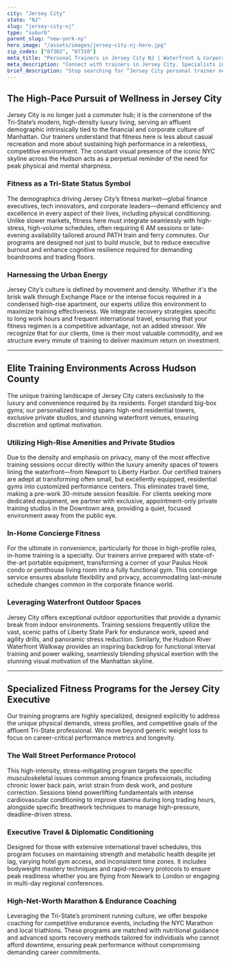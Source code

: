 ```yaml
---
city: "Jersey City"
state: "NJ"
slug: "jersey-city-nj"
type: "suburb"
parent_slug: "new-york-ny"
hero_image: "/assets/images/jersey-city-nj-hero.jpg"
zip_codes: ["07302", "07310"]
meta_title: "Personal Trainers in Jersey City NJ | Waterfront & Corporate Wellness"
meta_description: "Connect with trainers in Jersey City. Specialists in waterfront running, corporate gym access, and stress management for finance professionals."
brief_description: "Stop searching for “Jersey City personal trainer near me.” We match high-achieving professionals in Newport, Paulus Hook, and Exchange Place with certified fitness experts specializing in the demanding Tri-State lifestyle. Access bespoke training programs designed for luxury high-rise amenities, executive travel demands, and optimal performance. Achieve guaranteed fitness results without sacrificing your critical schedule. Start your high-performance training journey today in vibrant Hudson County."
---
```

## The High-Pace Pursuit of Wellness in Jersey City

Jersey City is no longer just a commuter hub; it is the cornerstone of the Tri-State’s modern, high-density luxury living, serving an affluent demographic intrinsically tied to the financial and corporate culture of Manhattan. Our trainers understand that fitness here is less about casual recreation and more about sustaining high performance in a relentless, competitive environment. The constant visual presence of the iconic NYC skyline across the Hudson acts as a perpetual reminder of the need for peak physical and mental sharpness.

### Fitness as a Tri-State Status Symbol

The demographics driving Jersey City’s fitness market—global finance executives, tech innovators, and corporate leaders—demand efficiency and excellence in every aspect of their lives, including physical conditioning. Unlike slower markets, fitness here must integrate seamlessly with high-stress, high-volume schedules, often requiring 6 AM sessions or late-evening availability tailored around PATH train and ferry commutes. Our programs are designed not just to build muscle, but to reduce executive burnout and enhance cognitive resilience required for demanding boardrooms and trading floors.

### Harnessing the Urban Energy

Jersey City’s culture is defined by movement and density. Whether it's the brisk walk through Exchange Place or the intense focus required in a condensed high-rise apartment, our experts utilize this environment to maximize training effectiveness. We integrate recovery strategies specific to long work hours and frequent international travel, ensuring that your fitness regimen is a competitive advantage, not an added stressor. We recognize that for our clients, time is their most valuable commodity, and we structure every minute of training to deliver maximum return on investment.

---

## Elite Training Environments Across Hudson County

The unique training landscape of Jersey City caters exclusively to the luxury and convenience required by its residents. Forget standard big-box gyms; our personalized training spans high-end residential towers, exclusive private studios, and stunning waterfront venues, ensuring discretion and optimal motivation.

### Utilizing High-Rise Amenities and Private Studios

Due to the density and emphasis on privacy, many of the most effective training sessions occur directly within the luxury amenity spaces of towers lining the waterfront—from Newport to Liberty Harbor. Our certified trainers are adept at transforming often small, but excellently equipped, residential gyms into customized performance centers. This eliminates travel time, making a pre-work 30-minute session feasible. For clients seeking more dedicated equipment, we partner with exclusive, appointment-only private training studios in the Downtown area, providing a quiet, focused environment away from the public eye.

### In-Home Concierge Fitness

For the ultimate in convenience, particularly for those in high-profile roles, in-home training is a specialty. Our trainers arrive prepared with state-of-the-art portable equipment, transforming a corner of your Paulus Hook condo or penthouse living room into a fully functional gym. This concierge service ensures absolute flexibility and privacy, accommodating last-minute schedule changes common in the corporate finance world.

### Leveraging Waterfront Outdoor Spaces

Jersey City offers exceptional outdoor opportunities that provide a dynamic break from indoor environments. Training sessions frequently utilize the vast, scenic paths of Liberty State Park for endurance work, speed and agility drills, and panoramic stress reduction. Similarly, the Hudson River Waterfront Walkway provides an inspiring backdrop for functional interval training and power walking, seamlessly blending physical exertion with the stunning visual motivation of the Manhattan skyline.

---

## Specialized Fitness Programs for the Jersey City Executive

Our training programs are highly specialized, designed explicitly to address the unique physical demands, stress profiles, and competitive goals of the affluent Tri-State professional. We move beyond generic weight loss to focus on career-critical performance metrics and longevity.

### The Wall Street Performance Protocol

This high-intensity, stress-mitigating program targets the specific musculoskeletal issues common among finance professionals, including chronic lower back pain, wrist strain from desk work, and posture correction. Sessions blend powerlifting fundamentals with intense cardiovascular conditioning to improve stamina during long trading hours, alongside specific breathwork techniques to manage high-pressure, deadline-driven stress.

### Executive Travel & Diplomatic Conditioning

Designed for those with extensive international travel schedules, this program focuses on maintaining strength and metabolic health despite jet lag, varying hotel gym access, and inconsistent time zones. It includes bodyweight mastery techniques and rapid-recovery protocols to ensure peak readiness whether you are flying from Newark to London or engaging in multi-day regional conferences.

### High-Net-Worth Marathon & Endurance Coaching

Leveraging the Tri-State’s prominent running culture, we offer bespoke coaching for competitive endurance events, including the NYC Marathon and local triathlons. These programs are matched with nutritional guidance and advanced sports recovery methods tailored for individuals who cannot afford downtime, ensuring peak performance without compromising demanding career commitments.